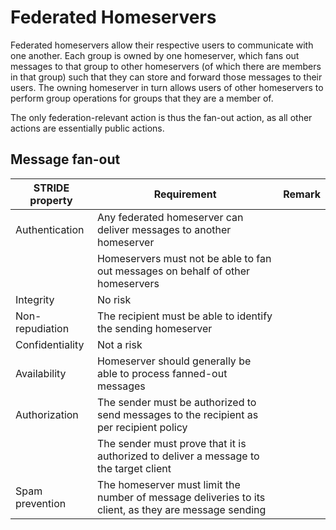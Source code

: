 # Federated Homeservers

Federated homeservers allow their respective users to communicate with one
another. Each group is owned by one homeserver, which fans out messages to that
group to other homeservers (of which there are members in that group) such that
they can store and forward those messages to their users. The owning homeserver
in turn allows users of other homeservers to perform group operations for groups
that they are a member of.

The only federation-relevant action is thus the fan-out action, as all other
actions are essentially public actions.


## Message fan-out

| STRIDE property | Requirement                                                                                           | Remark |
| --------------- | ----------------------------------------------------------------------------------------------------- | ------ |
| Authentication  | Any federated homeserver can deliver messages to another homeserver                                   |        |
|                 | Homeservers must not be able to fan out messages on behalf of other homeservers                       |        |
| Integrity       | No risk                                                                                               |        |
| Non-repudiation | The recipient must be able to identify the sending homeserver                                         |        |
| Confidentiality | Not a risk                                                                                            |        |
| Availability    | Homeserver should generally be able to process fanned-out messages                                    |        |
| Authorization   | The sender must be authorized to send messages to the recipient as per recipient policy               |        |
|                 | The sender must prove that it is authorized to deliver a message to the target client                 |        |
| Spam prevention | The homeserver must limit the number of message deliveries to its client, as they are message sending |        |